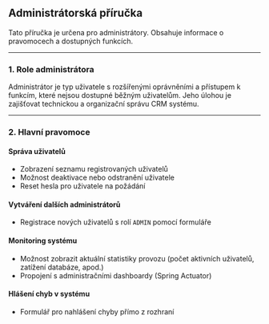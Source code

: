 ## Administrátorská příručka

Tato příručka je určena pro administrátory. Obsahuje informace o pravomocech a dostupných funkcích.

---

### 1. Role administrátora

Administrátor je typ uživatele s rozšířenými oprávněními a přístupem k funkcím, které nejsou dostupné běžným uživatelům. Jeho úlohou je zajišťovat technickou a organizační správu CRM systému.

---

### 2. Hlavní pravomoce

#### Správa uživatelů
- Zobrazení seznamu registrovaných uživatelů
- Možnost deaktivace nebo odstranění uživatele
- Reset hesla pro uživatele na požádání

#### Vytváření dalších administrátorů
- Registrace nových uživatelů s rolí `ADMIN` pomocí formuláře

#### Monitoring systému
- Možnost zobrazit aktuální statistiky provozu (počet aktivních uživatelů, zatížení databáze, apod.)
- Propojení s administračními dashboardy (Spring Actuator)

#### Hlášení chyb v systému
- Formulář pro nahlášení chyby přímo z rozhraní
